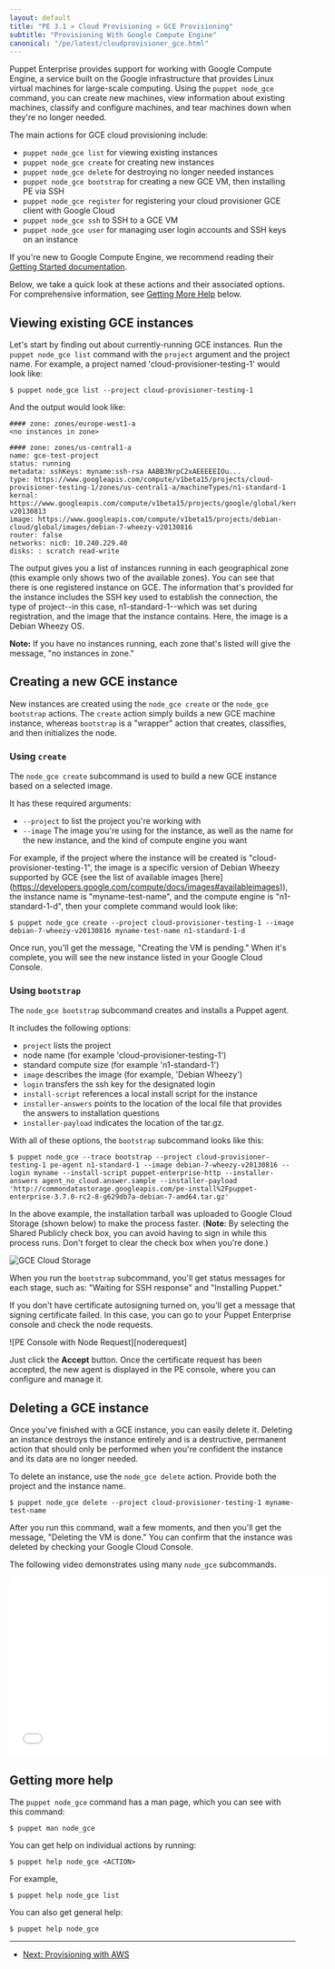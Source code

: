 ```yaml
---
layout: default
title: "PE 3.1 » Cloud Provisioning » GCE Provisioning"
subtitle: "Provisioning With Google Compute Engine"
canonical: "/pe/latest/cloudprovisioner_gce.html"
---
```

[cloudstore]: ./images/cloud/gcecloudstore.png
[noderequests]: ./images/cloud/gcenoderequests.png

Puppet Enterprise provides support for working with Google Compute Engine, a service built on the Google infrastructure that provides Linux virtual machines for large-scale computing. Using the `puppet node_gce` command, you can create new machines, view information about existing machines, classify and configure machines, and tear machines down when they're no longer needed.

The main actions for GCE cloud provisioning include:

*  `puppet node_gce list` for viewing existing instances
*  `puppet node_gce create` for creating new instances
*  `puppet node_gce delete` for destroying no longer needed instances
*  `puppet node_gce bootstrap` for creating a new GCE VM, then installing PE via SSH
*  `puppet node_gce register` for registering your cloud provisioner GCE client with Google Cloud
*  `puppet node_gce ssh` to SSH to a GCE VM
*  `puppet node_gce user` for managing user login accounts and SSH keys on an instance

If you're new to Google Compute Engine, we recommend reading their [Getting Started
documentation](https://developers.google.com/compute/docs/getting-started-with-compute).

Below, we take a quick look at these actions and their associated options. For comprehensive information, see [Getting More Help](#getting-more-help) below.

Viewing existing GCE instances
-----

Let's start by finding out about currently-running GCE instances. Run the `puppet node_gce list` command with the  `project` argument and the project name. For example, a project named 'cloud-provisioner-testing-1' would look like:

    $ puppet node_gce list --project cloud-provisioner-testing-1

And the output would look like:

    #### zone: zones/europe-west1-a
    <no instances in zone>

    #### zone: zones/us-central1-a
    name: gce-test-project
    status: running
    metadata: sshKeys: myname:ssh-rsa AABB3NrpC2xAEEEEEIOu...
    type: https://www.googleapis.com/compute/v1beta15/projects/cloud-provisioner-testing-1/zones/us-central1-a/machineTypes/n1-standard-1
    kernal: https://www.googleapis.com/compute/v1beta15/projects/google/global/kernals/gce-v20130813
    image: https://www.googleapis.com/compute/v1beta15/projects/debian-cloud/global/images/debian-7-wheezy-v20130816
    router: false
    networks: nic0: 10.240.229.40
    disks: : scratch read-write

The output gives you a list of instances running in each geographical zone (this example only shows two of the available zones). You can see that there is one registered instance on GCE. The information that's provided for the instance includes the SSH key used to establish the connection, the type of project--in this case, n1-standard-1--which was set during registration, and the image that the instance contains. Here, the image is a Debian Wheezy OS.

**Note:** If you have no instances running, each zone that's listed will give the message, "no instances in zone."

Creating a new GCE instance
-----

New instances are created using the `node_gce create` or the `node_gce bootstrap` actions. The `create` action simply builds a new GCE machine instance, whereas `bootstrap` is a "wrapper" action that creates, classifies, and then initializes the node.

### Using `create`

The `node_gce create` subcommand is used to build a new GCE instance based on a selected image.

It has these required arguments:

- `--project` to list the project you're working with
- `--image` The image you're using for the instance, as well as the name for the new instance, and the kind of compute engine you want

For example, if the project where the instance will be created is "cloud-provisioner-testing-1", the image is a specific version of Debian Wheezy supported by GCE (see the list of available images [here] (https://developers.google.com/compute/docs/images#availableimages)), the instance name is "myname-test-name", and the compute engine is "n1-standard-1-d", then your complete command would look like:

    $ puppet node_gce create --project cloud-provisioner-testing-1 --image debian-7-wheezy-v20130816 myname-test-name n1-standard-1-d

Once run, you'll get the message, "Creating the VM is pending." When it's complete, you will see the new instance listed in your Google Cloud Console.

### Using `bootstrap`

The `node_gce bootstrap` subcommand creates and installs a Puppet agent.

It includes the following options:

- `project` lists the project
-  node name (for example 'cloud-provisioner-testing-1')
-  standard compute size (for example 'n1-standard-1')
- `image` describes the image (for example, 'Debian Wheezy')
- `login` transfers the ssh key for the designated login
- `install-script` references a local install script for the instance
- `installer-answers` points to the location of the local file that provides the answers to installation questions
- `installer-payload` indicates the location of the tar.gz.

With all of these options, the `bootstrap` subcommand looks like this:

	$ puppet node_gce --trace bootstrap --project cloud-provisioner-testing-1 pe-agent n1-standard-1 --image debian-7-wheezy-v20130816 --login myname --install-script puppet-enterprise-http --installer-answers agent_no_cloud.answer.sample --installer-payload 'http://commondatastorage.googleapis.com/pe-install%2Fpuppet-enterprise-3.7.0-rc2-8-g629db7a-debian-7-amd64.tar.gz'

In the above example, the installation tarball was uploaded to Google Cloud Storage (shown below) to make the process faster. (**Note**: By selecting the Shared Publicly check box, you can avoid having to sign in while this process runs. Don't forget to clear the check box when you're done.)

![GCE Cloud Storage][cloudstore]

When you run the `bootstrap` subcommand, you'll get status messages for each stage, such as: "Waiting for SSH response" and "Installing Puppet."

If you don't have certificate autosigning turned on, you'll get a message that signing certificate failed. In this case, you can go to your Puppet Enterprise console and check the node requests.

![PE Console with Node Request][noderequest]

Just click the **Accept** button. Once the certificate request has been accepted, the new agent is displayed in the PE console, where you can configure and manage it.

Deleting a GCE instance
-----

Once you've finished with a GCE instance, you can easily delete it. Deleting an instance destroys the instance entirely and is a destructive, permanent action that should only be performed when you're confident the instance and its data are no longer needed.

To delete an instance, use the `node_gce delete` action. Provide both the project and the instance name.

    $ puppet node_gce delete --project cloud-provisioner-testing-1 myname-test-name

After you run this command, wait a few moments, and then you'll get the message, "Deleting the VM is done." You can confirm that the instance was deleted by checking your Google Cloud Console.

The following video demonstrates using many `node_gce` subcommands.

<iframe width="560" height="315" src="//www.youtube.com/embed/8WgqawRK1q8" frameborder="0" allowfullscreen></iframe>

Getting more help
-----

The `puppet node_gce` command has a man page, which you can see with this command:

    $ puppet man node_gce

You can get help on individual actions by running:

    $ puppet help node_gce <ACTION>

For example,

    $ puppet help node_gce list

You can also get general help:

	$ puppet help node_gce



* * *

- [Next: Provisioning with AWS](./cloudprovisioner_aws.html)
